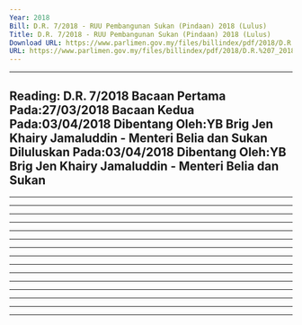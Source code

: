 ```yaml
---
Year: 2018
Bill: D.R. 7/2018 - RUU Pembangunan Sukan (Pindaan) 2018 (Lulus)
Title: D.R. 7/2018 - RUU Pembangunan Sukan (Pindaan) 2018 (Lulus)
Download URL: https://www.parlimen.gov.my/files/billindex/pdf/2018/D.R.%207_2018_BM.pdf
URL: https://www.parlimen.gov.my/files/billindex/pdf/2018/D.R.%207_2018_BM.pdf
---
```

---
Reading:
D.R. 7/2018
Bacaan Pertama Pada:27/03/2018
Bacaan Kedua Pada:03/04/2018
Dibentang Oleh:YB Brig Jen Khairy Jamaluddin - Menteri Belia dan Sukan
Diluluskan Pada:03/04/2018
Dibentang Oleh:YB Brig Jen Khairy Jamaluddin - Menteri Belia dan Sukan
---

-----

-----

-----

-----

-----

-----

-----

-----

-----

-----

-----

-----

-----

-----

-----

